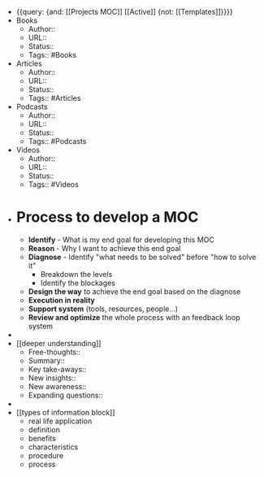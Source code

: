 - {{query: {and: [[Projects MOC]] [[Active]] {not: [[Templates]]}}}}
- Books
    - Author::
    - URL::
    - Status::
    - Tags:: #Books
- Articles
    - Author::
    - URL::
    - Status::
    - Tags:: #Articles
- Podcasts
    - Author::
    - URL::
    - Status::
    - Tags:: #Podcasts
- Videos
    - Author::
    - URL::
    - Status::
    - Tags:: #Videos
- # Process to develop a MOC
    - **Identify** - What is my end goal for developing this MOC
    - **Reason** - Why I want to achieve this end goal
    - **Diagnose** - Identify "what needs to be solved" before "how to solve it"
        - Breakdown the levels
        - Identify the blockages
    - **Design the way** to achieve the end goal based on the diagnose
    - **Execution in reality**
    - **Support system** (tools, resources, people...)
    - **Review and optimize** the whole process with an feedback loop system 
- 
- [[deeper understanding]]
    - Free-thoughts::
    - Summary::
    - Key take-aways::
    - New insights::
    - New awareness::
    - Expanding questions::
- 
- [[types of information block]]
    - real life application
    - definition
    - benefits 
    - characteristics
    - procedure
    - process
